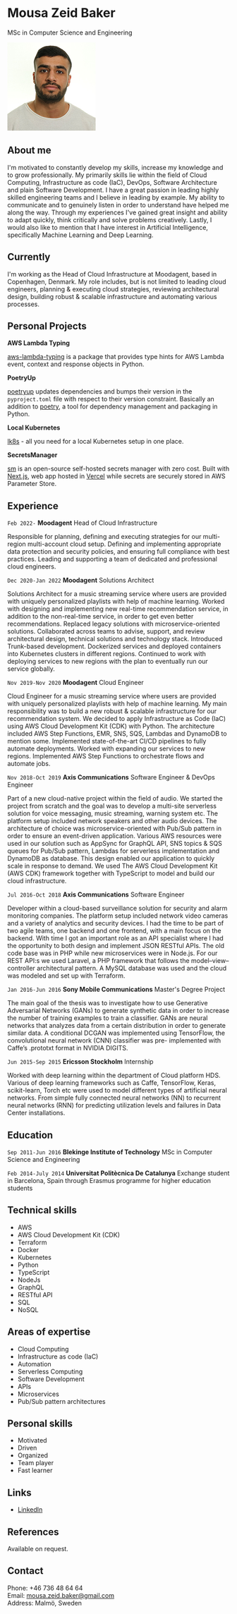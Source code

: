 # Mousa Zeid Baker
MSc in Computer Science and Engineering

![](https://raw.githubusercontent.com/MousaZeidBaker/resume/master/images/mousa_profile_image.jpeg)

## About me

I'm motivated to constantly develop my skills, increase my knowledge and to grow
professionally. My primarily skills lie within the field of Cloud Computing,
Infrastructure as code (IaC), DevOps, Software Architecture and plain Software
Development. I have a great passion in leading highly skilled engineering teams
and I believe in leading by example. My ability to communicate and to genuinely
listen in order to understand have helped me along the way. Through my
experiences I've gained great insight and ability to adapt quickly, think
critically and solve problems creatively. Lastly, I would also like to mention
that I have interest in Artificial Intelligence, specifically Machine Learning
and Deep Learning.

## Currently

I'm working as the Head of Cloud Infrastructure at Moodagent, based in
Copenhagen, Denmark. My role includes, but is not limited to leading cloud
engineers, planning & executing cloud strategies, reviewing architectural
design, building robust & scalable infrastructure and automating various
processes.

## Personal Projects
__AWS Lambda Typing__

[aws-lambda-typing](https://github.com/MousaZeidBaker/aws-lambda-typing) is a
package that provides type hints for AWS Lambda event, context and response
objects in Python.

__PoetryUp__

[poetryup](https://github.com/MousaZeidBaker/poetryup) updates dependencies and
bumps their version in the `pyproject.toml` file with respect to their version
constraint. Basically an addition to [poetry](https://python-poetry.org/), a
tool for dependency management and packaging in Python.

__Local Kubernetes__

[lk8s](https://github.com/MousaZeidBaker/lk8s) - all you need for a local
Kubernetes setup in one place.

__SecretsManager__

[sm](https://github.com/MousaZeidBaker/sm) is an open-source self-hosted secrets
manager with zero cost. Built with [Next.js](https://nextjs.org/), web app
hosted in
[Vercel](https://nextjs.org/docs/deployment#managed-nextjs-with-vercel) while
secrets are securely stored in AWS Parameter Store.

## Experience
`Feb 2022-` __Moodagent__
Head of Cloud Infrastructure

Responsible for planning, defining and executing strategies for our multi-region
multi-account cloud setup. Defining and implementing appropriate data protection
and security policies, and ensuring full compliance with best practices. Leading
and supporting a team of dedicated and professional cloud engineers.

`Dec 2020-Jan 2022` __Moodagent__
Solutions Architect

Solutions Architect for a music streaming service where users are provided with
uniquely personalized playlists with help of machine learning. Worked with
designing and implementing new real-time recommendation service, in addition to
the non-real-time service, in order to get even better recommendations. Replaced
legacy solutions with microservice-oriented solutions. Collaborated across teams
to advise, support, and review architectural design, technical solutions and
technology stack. Introduced Trunk-based development. Dockerized services and
deployed containers into Kubernetes clusters in different regions. Continued to
work with deploying services to new regions with the plan to eventually run our
service globally.

`Nov 2019-Nov 2020` __Moodagent__
Cloud Engineer

Cloud Engineer for a music streaming service where users are provided
with uniquely personalized playlists with help of machine learning. My main
responsibility was to build a new robust & scalable infrastructure for our
recommendation system. We decided to apply Infrastructure as Code (IaC) using
AWS Cloud Development Kit (CDK) with Python. The architecture included AWS Step
Functions, EMR, SNS, SQS, Lambdas and DynamoDB to mention some. Implemented
state-of-the-art CI/CD pipelines to fully automate deployments. Worked with
expanding our services to new regions. Implemented AWS Step Functions to
orchestrate flows and automate jobs.

`Nov 2018-Oct 2019` __Axis Communications__
Software Engineer & DevOps Engineer

Part of a new cloud-native project within the field of audio. We started the
project from scratch and the goal was to develop a multi-site serverless
solution for voice messaging, music streaming, warning system etc. The platform
setup included network speakers and other audio devices. The architecture of
choice was microservice-oriented with Pub/Sub pattern in order to ensure an
event-driven application. Various AWS resources were used in our solution such
as AppSync for GraphQL API, SNS topics & SQS queues for Pub/Sub pattern, Lambdas
for serverless implementation and DynamoDB as database. This design enabled our
application to quickly scale in response to demand. We used The AWS Cloud
Development Kit (AWS CDK) framework together with TypeScript to model and build
our cloud infrastructure.

`Jul 2016-Oct 2018` __Axis Communications__
Software Engineer

Developer within a cloud-based surveillance solution for security and alarm
monitoring companies. The platform setup included network video cameras and a
variety of analytics and security devices. I had the time to be part of two
agile teams, one backend and one frontend, with a main focus on the backend.
With time I got an important role as an API specialist where I had the
opportunity to both design and implement JSON RESTful APIs. The old code base
was in PHP while new microservices were in Node.js. For our REST API:s we used
Laravel, a PHP framework that follows the model–view–controller architectural
pattern. A MySQL database was used and the cloud was modeled and set up with
Terraform.

`Jan 2016-Jun 2016` __Sony Mobile Communications__
Master's Degree Project

The main goal of the thesis was to investigate how to use Generative Adversarial
Networks (GANs) to generate synthetic data in order to increase the number of
training examples to train a classifier. GANs are neural networks that analyzes
data from a certain distribution in order to generate similar data. A
conditional DCGAN was implemented using TensorFlow, the convolutional neural
network (CNN) classifier was pre- implemented with Caffe’s .prototxt format in
NVIDIA DIGITS.

`Jun 2015-Sep 2015` __Ericsson Stockholm__
Internship

Worked with deep learning within the department of Cloud platform HDS. Various
of deep learning frameworks such as Caffe, TensorFlow, Keras, scikit-learn,
Torch etc were used to model different types of artificial neural networks. From
simple fully connected neural networks (NN) to recurrent neural networks (RNN)
for predicting utilization levels and failures in Data Center installations.

## Education

`Sep 2011-Jun 2016` __Blekinge Institute of Technology__
MSc in Computer Science and Engineering

`Feb 2014-July 2014` __Universitat Politècnica De Catalunya__
Exchange student in Barcelona, Spain through Erasmus programme for higher
education students

## Technical skills

* AWS
* AWS Cloud Development Kit (CDK)
* Terraform
* Docker
* Kubernetes
* Python
* TypeScript
* NodeJs
* GraphQL
* RESTful API
* SQL
* NoSQL

## Areas of expertise

* Cloud Computing
* Infrastructure as code (IaC)
* Automation
* Serverless Computing
* Software Development
* APIs
* Microservices
* Pub/Sub pattern architectures

## Personal skills
* Motivated
* Driven
* Organized
* Team player
* Fast learner

## Links 
* [LinkedIn](https://www.linkedin.com/in/mousazeidbaker/)

## References

Available on request.

## Contact
Phone: +46 736 48 64 64  
Email: mousa.zeid.baker@gmail.com  
Address: Malmö, Sweden
